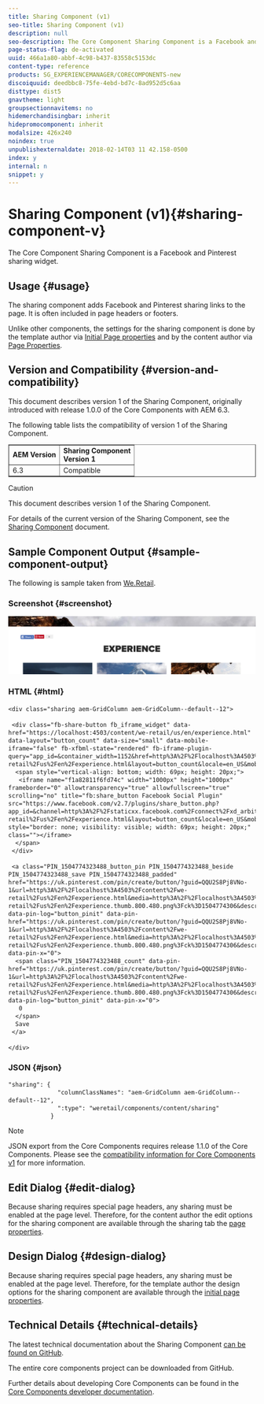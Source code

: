 ```yaml
---
title: Sharing Component (v1)
seo-title: Sharing Component (v1)
description: null
seo-description: The Core Component Sharing Component is a Facebook and Pinterest sharing widget.
page-status-flag: de-activated
uuid: 466a1a80-abbf-4c98-b437-83558c5153dc
content-type: reference
products: SG_EXPERIENCEMANAGER/CORECOMPONENTS-new
discoiquuid: deedbbc8-75fe-4ebd-bd7c-8ad952d5c6aa
disttype: dist5
gnavtheme: light
groupsectionnavitems: no
hidemerchandisingbar: inherit
hidepromocomponent: inherit
modalsize: 426x240
noindex: true
unpublishexternaldate: 2018-02-14T03 11 42.158-0500
index: y
internal: n
snippet: y
---
```


# Sharing Component (v1){#sharing-component-v}

The Core Component Sharing Component is a Facebook and Pinterest sharing widget.

## Usage {#usage}

The sharing component adds Facebook and Pinterest sharing links to the page. It is often included in page headers or footers.

Unlike other components, the settings for the sharing component is done by the template author via [Initial Page properties](https://helpx.adobe.com/experience-manager/6-3/sites/authoring/using/templates.html#main-pars_title_1651978509) and by the content author via [Page Properties](/content/help/en/experience-manager/6-3/sites/authoring/using/editing-page-properties).

## Version and Compatibility {#version-and-compatibility}

This document describes version 1 of the Sharing Component, originally introduced with release 1.0.0 of the Core Components with AEM 6.3.

The following table lists the compatibility of version 1 of the Sharing Component.

<table border="1" cellpadding="1" cellspacing="0" width="100%"> 
 <tbody> 
  <tr> 
   <td><strong>AEM Version</strong></td> 
   <td><strong>Sharing Component<br /> Version 1</strong><br /> </td> 
  </tr> 
  <tr> 
   <td>6.3</td> 
   <td>Compatible</td> 
  </tr> 
 </tbody> 
</table>

>[!CAUTION]
>
>This document describes version 1 of the Sharing Component.
>
>For details of the current version of the Sharing Component, see the [Sharing Component](sharing.md) document.

## Sample Component Output {#sample-component-output}

The following is sample taken from [We.Retail](https://helpx.adobe.com/experience-manager/6-3/sites/developing/using/we-retail.html).

### Screenshot {#screenshot}

![](assets/chlimage_1-6.png) 

### HTML {#html}

```
<div class="sharing aem-GridColumn aem-GridColumn--default--12">

 <div class="fb-share-button fb_iframe_widget" data-href="https://localhost:4503/content/we-retail/us/en/experience.html" data-layout="button_count" data-size="small" data-mobile-iframe="false" fb-xfbml-state="rendered" fb-iframe-plugin-query="app_id=&container_width=1152&href=http%3A%2F%2Flocalhost%3A4503%2Fcontent%2Fwe-retail%2Fus%2Fen%2Fexperience.html&layout=button_count&locale=en_US&mobile_iframe=false&sdk=joey&size=small">
  <span style="vertical-align: bottom; width: 69px; height: 20px;">
   <iframe name="f1a82811f6fd74c" width="1000px" height="1000px" frameborder="0" allowtransparency="true" allowfullscreen="true" scrolling="no" title="fb:share_button Facebook Social Plugin" src="https://www.facebook.com/v2.7/plugins/share_button.php?app_id=&channel=http%3A%2F%2Fstaticxx.facebook.com%2Fconnect%2Fxd_arbiter%2Fr%2F0sTQzbapM8j.js%3Fversion%3D42%23cb%3Df38232e0a09a468%26domain%3Dlocalhost%26origin%3Dhttp%253A%252F%252Flocalhost%253A4503%252Ff6280155038f28%26relation%3Dparent.parent&container_width=1152&href=http%3A%2F%2Flocalhost%3A4503%2Fcontent%2Fwe-retail%2Fus%2Fen%2Fexperience.html&layout=button_count&locale=en_US&mobile_iframe=false&sdk=joey&size=small" style="border: none; visibility: visible; width: 69px; height: 20px;" class=""></iframe>
  </span>
 </div>

 <a class="PIN_1504774323488_button_pin PIN_1504774323488_beside PIN_1504774323488_save PIN_1504774323488_padded" href="https://uk.pinterest.com/pin/create/button/?guid=QQU2S8Pj8VNo-1&url=http%3A%2F%2Flocalhost%3A4503%2Fcontent%2Fwe-retail%2Fus%2Fen%2Fexperience.html&media=http%3A%2F%2Flocalhost%3A4503%2Fcontent%2Fwe-retail%2Fus%2Fen%2Fexperience.thumb.800.480.png%3Fck%3D1504774306&description=Experience" data-pin-log="button_pinit" data-pin-href="https://uk.pinterest.com/pin/create/button/?guid=QQU2S8Pj8VNo-1&url=http%3A%2F%2Flocalhost%3A4503%2Fcontent%2Fwe-retail%2Fus%2Fen%2Fexperience.html&media=http%3A%2F%2Flocalhost%3A4503%2Fcontent%2Fwe-retail%2Fus%2Fen%2Fexperience.thumb.800.480.png%3Fck%3D1504774306&description=Experience" data-pin-x="0">
  <span class="PIN_1504774323488_count" data-pin-href="https://uk.pinterest.com/pin/create/button/?guid=QQU2S8Pj8VNo-1&url=http%3A%2F%2Flocalhost%3A4503%2Fcontent%2Fwe-retail%2Fus%2Fen%2Fexperience.html&media=http%3A%2F%2Flocalhost%3A4503%2Fcontent%2Fwe-retail%2Fus%2Fen%2Fexperience.thumb.800.480.png%3Fck%3D1504774306&description=Experience" data-pin-log="button_pinit" data-pin-x="0">
   0
  </span>
  Save
 </a>

</div>
```

### JSON {#json}

```
"sharing": {
              "columnClassNames": "aem-GridColumn aem-GridColumn--default--12",
              ":type": "weretail/components/content/sharing"
            }
```

>[!NOTE]
>
>JSON export from the Core Components requires release 1.1.0 of the Core Components. Please see the [compatibility information for Core Components v1](versions.md#main-pars_title_236368006) for more information.

## Edit Dialog {#edit-dialog}

Because sharing requires special page headers, any sharing must be enabled at the page level. Therefore, for the content author the edit options for the sharing component are available through the sharing tab the [page properties](/content/help/en/experience-manager/6-3/sites/authoring/using/editing-page-properties).

## Design Dialog {#design-dialog}

Because sharing requires special page headers, any sharing must be enabled at the page level. Therefore, for the template author the design options for the sharing component are available through the [initial page properties](https://helpx.adobe.com/experience-manager/6-3/sites/authoring/using/templates.html#main-pars_title_1651978509).

## Technical Details {#technical-details}

The latest technical documentation about the Sharing Component [can be found on GitHub](https://github.com/Adobe-Marketing-Cloud/aem-core-wcm-components/tree/master/content/src/content/jcr_root/apps/core/wcm/components/sharing/v1/sharing).

The entire core components project can be downloaded from GitHub.

Further details about developing Core Components can be found in the [Core Components developer documentation](developing.md). 
